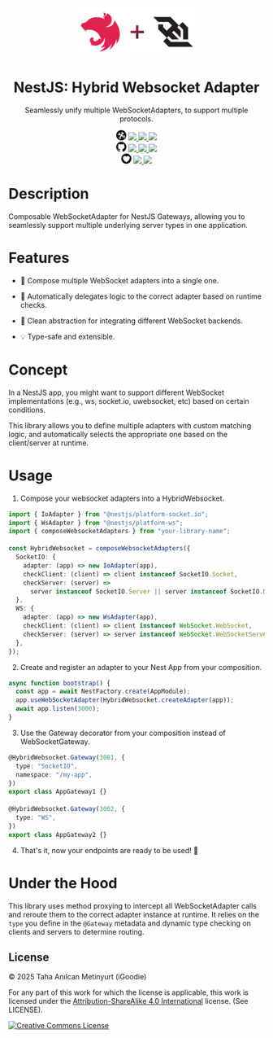 <!-- Logo -->
<p align="center">
  <img src="https://raw.githubusercontent.com/iGoodie/nestjs-hybrid-websocket-adapter/refs/heads/master/.github/logo.svg" height="100px" alt="Logo"/>
</p>
<h1 align="center">
  NestJS: Hybrid Websocket Adapter
</h1>

<!-- Slogan -->
<p align="center">
   Seamlessly unify multiple WebSocketAdapters, to support multiple protocols.
</p>
<!-- Badges -->
<p align="center">

  <!-- Main Badges -->
  <img src="https://raw.githubusercontent.com/iGoodie/paper-editor/master/.github/assets/main-badge.svg" height="20px"/>
  <a href="https://www.npmjs.com/package/nestjs-hybrid-websocket-adapter">
    <img src="https://img.shields.io/npm/v/nestjs-hybrid-websocket-adapter"/>
  </a>
  <a href="https://github.com/iGoodie/nestjs-hybrid-websocket-adapter/tags">
    <img src="https://img.shields.io/github/v/tag/iGoodie/nestjs-hybrid-websocket-adapter"/>
  </a>
  <a href="https://github.com/iGoodie/nestjs-hybrid-websocket-adapter">
    <img src="https://img.shields.io/github/languages/top/iGoodie/nestjs-hybrid-websocket-adapter"/>
  </a>

  <br/>

  <!-- Github Badges -->
  <img src="https://raw.githubusercontent.com/iGoodie/paper-editor/master/.github/assets/github-badge.svg" height="20px"/>
  <a href="https://github.com/iGoodie/nestjs-hybrid-websocket-adapter/commits/master">
    <img src="https://img.shields.io/github/last-commit/iGoodie/nestjs-hybrid-websocket-adapter"/>
  </a>
  <a href="https://github.com/iGoodie/nestjs-hybrid-websocket-adapter/issues">
    <img src="https://img.shields.io/github/issues/iGoodie/nestjs-hybrid-websocket-adapter"/>
  </a>
  <a href="https://github.com/iGoodie/nestjs-hybrid-websocket-adapter/tree/master/src">
    <img src="https://img.shields.io/github/languages/code-size/iGoodie/nestjs-hybrid-websocket-adapter"/>
  </a>

  <br/>

  <!-- Support Badges -->
  <img src="https://raw.githubusercontent.com/iGoodie/paper-editor/master/.github/assets/support-badge.svg" height="20px"/>
  <a href="https://discord.gg/KNxxdvN">
    <img src="https://img.shields.io/discord/610497509437210624?label=discord"/>
  </a>
  <a href="https://www.patreon.com/iGoodie">
    <img src="https://img.shields.io/endpoint.svg?url=https%3A%2F%2Fshieldsio-patreon.vercel.app%2Fapi%3Fusername%3DiGoodie%26type%3Dpatrons"/>
  </a>
</p>

# Description

Composable WebSocketAdapter for NestJS Gateways, allowing you to seamlessly support multiple underlying server types in one application.

# Features

- 🔌 Compose multiple WebSocket adapters into a single one.

- 🧠 Automatically delegates logic to the correct adapter based on runtime checks.

- 🧪 Clean abstraction for integrating different WebSocket backends.

- 💡 Type-safe and extensible.

# Concept

In a NestJS app, you might want to support different WebSocket implementations (e.g., ws, socket.io, uwebsocket, etc) based on certain conditions.

This library allows you to define multiple adapters with custom matching logic, and automatically selects the appropriate one based on the client/server at runtime.

# Usage

1. Compose your websocket adapters into a HybridWebsocket.

```ts
import { IoAdapter } from "@nestjs/platform-socket.io";
import { WsAdapter } from "@nestjs/platform-ws";
import { composeWebsocketAdapters } from "your-library-name";

const HybridWebsocket = composeWebsocketAdapters({
  SocketIO: {
    adapter: (app) => new IoAdapter(app),
    checkClient: (client) => client instanceof SocketIO.Socket,
    checkServer: (server) =>
      server instanceof SocketIO.Server || server instanceof SocketIO.Namespace,
  },
  WS: {
    adapter: (app) => new WsAdapter(app),
    checkClient: (client) => client instanceof WebSocket.WebSocket,
    checkServer: (server) => server instanceof WebSocket.WebSocketServer,
  },
});
```

2. Create and register an adapter to your Nest App from your composition.

```ts
async function bootstrap() {
  const app = await NestFactory.create(AppModule);
  app.useWebSocketAdapter(HybridWebsocket.createAdapter(app));
  await app.listen(3000);
}
```

3. Use the Gateway decorator from your composition instead of WebSocketGateway.

```ts
@HybridWebsocket.Gateway(3001, {
  type: "SocketIO",
  namespace: "/my-app",
})
export class AppGateway1 {}

@HybridWebsocket.Gateway(3002, {
  type: "WS",
})
export class AppGateway2 {}
```

4. That's it, now your endpoints are ready to be used! 🎉

# Under the Hood

This library uses method proxying to intercept all WebSocketAdapter calls and reroute them to the correct adapter instance at runtime.
It relies on the `type` you define in the `@Gateway` metadata and dynamic type checking on clients and servers to determine routing.

## License

&copy; 2025 Taha Anılcan Metinyurt (iGoodie)

For any part of this work for which the license is applicable, this work is licensed under the [Attribution-ShareAlike 4.0 International](http://creativecommons.org/licenses/by-sa/4.0/) license. (See LICENSE).

<a rel="license" href="http://creativecommons.org/licenses/by-sa/4.0/"><img alt="Creative Commons License" style="border-width:0" src="https://i.creativecommons.org/l/by-sa/4.0/88x31.png" /></a>
